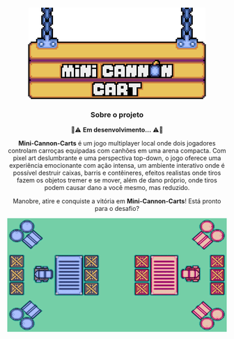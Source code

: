 <div align="center">

![logo game](img/logo.png)
 
### Sobre o projeto

🚧⚠️ **Em desenvolvimento...** ⚠️🚧

**Mini-Cannon-Carts** é um jogo multiplayer local onde dois jogadores controlam carroças equipadas com canhões em uma arena compacta. Com pixel art deslumbrante e uma perspectiva top-down, o jogo oferece uma experiência emocionante com ação intensa, um ambiente interativo onde é possível destruir caixas, barris e contêineres, efeitos realistas onde tiros fazem os objetos tremer e se mover, além de dano próprio, onde tiros podem causar dano a você mesmo, mas reduzido.

Manobre, atire e conquiste a vitória em **Mini-Cannon-Carts**! Está pronto para o desafio? 

![Gameplay](img/Gameplay.gif)

</div>
